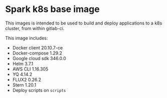 # Spark k8s base image

This images is intended to be used to build and deploy applications to a k8s cluster, from
within gitlab-ci.

This image includes:
 * Docker client 20.10.7-ce
 * Docker-compose 1.29.2
 * Google cloud sdk 346.0.0
 * Helm 3.7.1
 * AWS CLI 1.16.305
 * YQ 4.14.2
 * FLUX2 0.26.2
 * Stern 1.20.1
 * Deploy scripts on `scripts`
